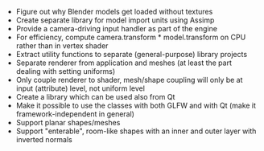  - Figure out why Blender models get loaded without textures
 - Create separate library for model import units using Assimp
 - Provide a camera-driving input handler as part of the engine
 - For efficiency, compute camera.transform * model.transform on CPU rather than in vertex shader
 - Extract utility functions to separate (general-purpose) library projects
 - Separate renderer from application and meshes (at least the part dealing with setting uniforms)
  - Only couple renderer to shader, mesh/shape coupling will only be at input (attribute) level, not uniform level
 - Create a library which can be used also from Qt
 - Make it possible to use the classes with both GLFW and with Qt (make it framework-independent in general)
 - Support planar shapes/meshes
 - Support "enterable", room-like shapes with an inner and outer layer with inverted normals
